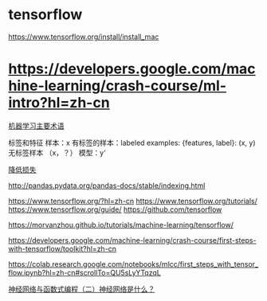 # tensorflow

https://www.tensorflow.org/install/install_mac

# https://developers.google.com/machine-learning/crash-course/ml-intro?hl=zh-cn

[机器学习主要术语](https://developers.google.com/machine-learning/crash-course/framing/ml-terminology?hl=zh-cn)

标签和特征
样本：x
有标签的样本：labeled examples: {features, label}: (x, y)
无标签样本 （x，？）
模型：y‘

[降低损失](https://developers.google.com/machine-learning/crash-course/reducing-loss/video-lecture?hl=zh-cn)

http://pandas.pydata.org/pandas-docs/stable/indexing.html


https://www.tensorflow.org/?hl=zh-cn
https://www.tensorflow.org/tutorials/
https://www.tensorflow.org/guide/
https://github.com/tensorflow

https://morvanzhou.github.io/tutorials/machine-learning/tensorflow/

https://developers.google.com/machine-learning/crash-course/first-steps-with-tensorflow/toolkit?hl=zh-cn

https://colab.research.google.com/notebooks/mlcc/first_steps_with_tensor_flow.ipynb?hl=zh-cn#scrollTo=QU5sLyYTqzqL


[神经网络与函数式编程（二）神经网络是什么？](https://www.zybuluo.com/atry/note/952988)

